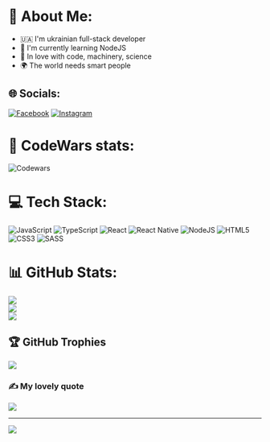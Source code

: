 # 💬 About Me:
- 🇺🇦  I'm ukrainian full-stack developer
- 🌱  I'm currently learning NodeJS
- 💫  In love with code, machinery, science
- 🌍  The world needs smart people


## 🌐 Socials:
[![Facebook](https://img.shields.io/badge/Facebook-%231877F2.svg?logo=Facebook&logoColor=white)](https://facebook.com/ShulgaRoma/) [![Instagram](https://img.shields.io/badge/Instagram-%23E4405F.svg?logo=Instagram&logoColor=white)](https://instagram.com/roma.shulga) 

# 🥇 CodeWars stats:
![Codewars](https://www.codewars.com/users/romfanta/badges/large)
<br/>
# 💻 Tech Stack:
![JavaScript](https://img.shields.io/badge/javascript-%23323330.svg?style=for-the-badge&logo=javascript&logoColor=%23F7DF1E)
![TypeScript](https://img.shields.io/badge/typescript-%23007ACC.svg?style=for-the-badge&logo=typescript&logoColor=white)
![React](https://img.shields.io/badge/react-%2320232a.svg?style=for-the-badge&logo=react&logoColor=%2361DAFB)
![React Native](https://img.shields.io/badge/react_native-%2320232a.svg?style=for-the-badge&logo=react&logoColor=%2361DAFB)
![NodeJS](https://img.shields.io/badge/node.js-6DA55F?style=for-the-badge&logo=node.js&logoColor=white)
![HTML5](https://img.shields.io/badge/html5-%23E34F26.svg?style=for-the-badge&logo=html5&logoColor=white)
![CSS3](https://img.shields.io/badge/css3-%231572B6.svg?style=for-the-badge&logo=css3&logoColor=white)
![SASS](https://img.shields.io/badge/SASS-hotpink.svg?style=for-the-badge&logo=SASS&logoColor=white)


# 📊 GitHub Stats:
![](https://github-readme-stats.vercel.app/api?username=romfantast&theme=midnight-purple&hide_border=true&include_all_commits=false&count_private=false)<br/>
![](https://github-readme-streak-stats.herokuapp.com/?user=romfantast&theme=midnight-purple&hide_border=true)<br/>
![](https://github-readme-stats.vercel.app/api/top-langs/?username=romfantast&theme=midnight-purple&hide_border=true&include_all_commits=false&count_private=false&layout=compact)

## 🏆 GitHub Trophies
![](https://github-profile-trophy.vercel.app/?username=romfantast&theme=radical&no-frame=true&no-bg=true&margin-w=4)

### ✍️ My lovely quote
![](https://quozio.com/image/v1/q/k3xjt9bpj58tm9/1206/lg/27bdd12ef7e4.1/the-best-way-to-predict-your-future-is-to-create-it.jpg)

---
[![](https://visitcount.itsvg.in/api?id=romfantast&icon=0&color=0)](https://visitcount.itsvg.in)

<!-- Proudly created with GPRM ( https://gprm.itsvg.in ) -->


